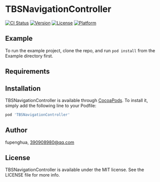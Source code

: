 # TBSNavigationController

[![CI Status](https://img.shields.io/travis/fupenghua/TBSNavigationController.svg?style=flat)](https://travis-ci.org/fupenghua/TBSNavigationController)
[![Version](https://img.shields.io/cocoapods/v/TBSNavigationController.svg?style=flat)](https://cocoapods.org/pods/TBSNavigationController)
[![License](https://img.shields.io/cocoapods/l/TBSNavigationController.svg?style=flat)](https://cocoapods.org/pods/TBSNavigationController)
[![Platform](https://img.shields.io/cocoapods/p/TBSNavigationController.svg?style=flat)](https://cocoapods.org/pods/TBSNavigationController)

## Example

To run the example project, clone the repo, and run `pod install` from the Example directory first.

## Requirements

## Installation

TBSNavigationController is available through [CocoaPods](https://cocoapods.org). To install
it, simply add the following line to your Podfile:

```ruby
pod 'TBSNavigationController'
```

## Author

fupenghua, 390908980@qq.com

## License

TBSNavigationController is available under the MIT license. See the LICENSE file for more info.
